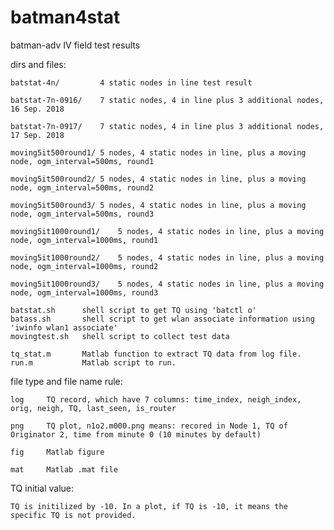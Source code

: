 # batman4stat
batman-adv IV field test results

dirs and files:

	batstat-4n/			4 static nodes in line test result
	
	batstat-7n-0916/	7 static nodes, 4 in line plus 3 additional nodes, 16 Sep. 2018
	
	batstat-7n-0917/	7 static nodes, 4 in line plus 3 additional nodes, 17 Sep. 2018
	
	moving5it500round1/	5 nodes, 4 static nodes in line, plus a moving node, ogm_interval=500ms, round1
	
	moving5it500round2/	5 nodes, 4 static nodes in line, plus a moving node, ogm_interval=500ms, round2
	
	moving5it500round3/	5 nodes, 4 static nodes in line, plus a moving node, ogm_interval=500ms, round3
	
	moving5it1000round1/	5 nodes, 4 static nodes in line, plus a moving node, ogm_interval=1000ms, round1
	
	moving5it1000round2/	5 nodes, 4 static nodes in line, plus a moving node, ogm_interval=1000ms, round2
	
	moving5it1000round3/	5 nodes, 4 static nodes in line, plus a moving node, ogm_interval=1000ms, round3

	batstat.sh		shell script to get TQ using 'batctl o'
	batass.sh		shell script to get wlan associate information using 'iwinfo wlan1 associate'
	movingtest.sh	shell script to collect test data
	
	tq_stat.m		Matlab function to extract TQ data from log file.
	run.m			Matlab script to run.
	
file type and file name rule:

	log		TQ record, which have 7 columns: time_index, neigh_index, orig, neigh, TQ, last_seen, is_router
	
	png		TQ plot, n1o2.m000.png means: recored in Node 1, TQ of Originator 2, time from minute 0 (10 minutes by default)
	
	fig		Matlab figure
	
	mat		Matlab .mat file
	
TQ initial value:

	TQ is initilized by -10. In a plot, if TQ is -10, it means the specific TQ is not provided.
